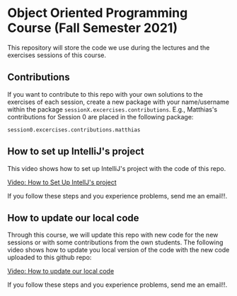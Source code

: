 # Object Oriented Programming Course (Fall Semester 2021)

This repository will store the code we use during the lectures and the exercises sessions of this course.  


## Contributions

If you want to contribute to this repo with your own solutions to the exercises of each session, create a new package with your name/username within the package `sessionX.excercises.contributions`. E.g., Matthias's contributions for Session 0 are placed in the following package:

```
session0.excercises.contributions.matthias
```

## How to set up IntelliJ's project

This video shows how to set up IntelliJ's project with the code of this repo. 

[Video: How to Set Up IntellJ's project](https://drive.google.com/file/d/1DKHkptzJ0bZVx79PK8ZK178LFAUzMoW6/view?usp=sharing)

If you follow these steps and you experience problems, send me an email!!. 

## How to update our local code

Through this course, we will update this repo with new code for the new sessions or with some contributions from the own
students. The following video shows how to update you local version of the code with the new code uploaded to this github repo:   

[Video: How to update our local code](https://drive.google.com/file/d/1DRjRmZ_hACb3V48JizaIKWahFfLkPg5M/view?usp=sharing)

If you follow these steps and you experience problems, send me an email!!. 




